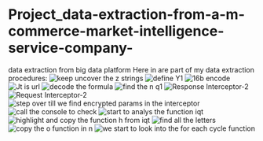 # Project_data-extraction-from-a-m-commerce-market-intelligence-service-company-
data extraction from big data platform
Here in are part of my data extraction procedures:
![keep uncover the z strings](https://user-images.githubusercontent.com/70765681/221351006-0f8bfd9c-fcf3-4a82-938b-77428814c461.png)
![define Y1](https://user-images.githubusercontent.com/70765681/221351009-995affb5-241d-4ecf-ae92-f2e98c57cf47.png)
![16b encode](https://user-images.githubusercontent.com/70765681/221351011-1e07aea2-f9c6-477f-b9ab-8bdf7abb561a.png)
![Jt is url](https://user-images.githubusercontent.com/70765681/221351012-141a0d3a-e08d-4d0a-ba6a-dce7753f90a2.png)
![decode the formula](https://user-images.githubusercontent.com/70765681/221351013-23a7b9bb-2507-4be4-9e16-dae61d31ac9d.png)
![find the n   q1](https://user-images.githubusercontent.com/70765681/221351016-9fdc36c4-dcd5-4a46-89b4-7fe3f4451db3.png)
![Response Interceptor-2](https://user-images.githubusercontent.com/70765681/221351018-5535e3f3-b54f-4bff-9c75-78fea9a15970.png)
![Request Interceptor-2](https://user-images.githubusercontent.com/70765681/221351019-b95d2608-7a3c-4c63-94b7-c92e9a4774f3.png)
![step over till we find encrypted params in the interceptor](https://user-images.githubusercontent.com/70765681/221351020-f7747a2c-c7cc-4185-b60b-730525a82e02.png)
![call the console to check](https://user-images.githubusercontent.com/70765681/221351021-5ed611c1-183a-407d-895f-8aba380258da.png)
![start to analys the function iqt](https://user-images.githubusercontent.com/70765681/221351024-60b4c820-cbd7-459c-8a2f-888994c10a87.png)
![highlight and copy the function h from iqt](https://user-images.githubusercontent.com/70765681/221351025-b0feafc9-281c-4215-8146-2d2e20694e71.png)
![find all the letters](https://user-images.githubusercontent.com/70765681/221351026-467067af-a3e8-4ba8-aa63-665d67f2c217.png)
![copy the  o function in n](https://user-images.githubusercontent.com/70765681/221351027-7d576bb0-4c9b-4856-bfde-dd7a86fce47a.png)
![we start to look into the for each cycle function](https://user-images.githubusercontent.com/70765681/221351028-069a830d-aec9-4592-8de8-6f0ae8efd2e4.png)
